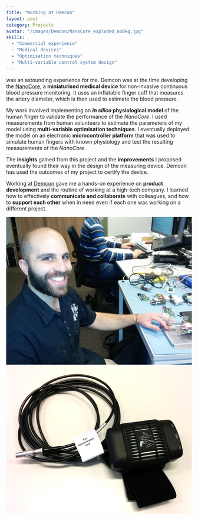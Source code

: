 ```yaml
---
title: "Working at Demcon"
layout: post
category: Projects
avatar: "/images/Demcon/NanoCore_exploded_noBkg.jpg"
skills:
  - "Commercial experience"
  - "Medical devices"
  - "Optimisation techniques"
  - "Multi-variable control system design"
---
```


was an astounding experience for me. Demcon was at the time developing the <a href="https://www.demcon.nl/en/showcase/nano-core/">NanoCore</a>, a **miniaturised medical device** for non-invasive continuous blood pressure monitoring. It uses an inflatable finger cuff that measures the artery diameter, which is then used to estimate the blood pressure.

My work involved implementing an **_in silico_ physiological model** of the human finger to validate the performance of the _NanoCore_. I used measurements from human volunteers to estimate the parameters of my model using **multi-variable optimisation techniques**. I eventually deployed the model on an electronic **microcontroller platform** that was used to simulate human fingers with known physiology and test the resulting measurements of the _NanoCore_.

The **insights** gained from this project and the **improvements** I proposed eventually found their way in the design of the measuring device. Demcon has used the outcomes of my project to certify the device.

Working at <a href="https://www.demcon.nl/en/">Demcon</a> gave me a hands-on experience on **product development** and the routine of working at a high-tech company. I learned how to effectively **communicate and collaborate** with colleagues, and how to **support each other** when in need even if each one was working on a different project.

<div class="columns spacing">
	<div style="text-align:center">
		<div class="column half">
			<img src='/images/Demcon/Charalambos_Rossides-NanoCore.jpg' height='400px'/>
		</div>
		<div class="column half">
			<img src='/images/Demcon/NanoCore.jpg' height='400px'/>
			</div>
	</div>
</div>
